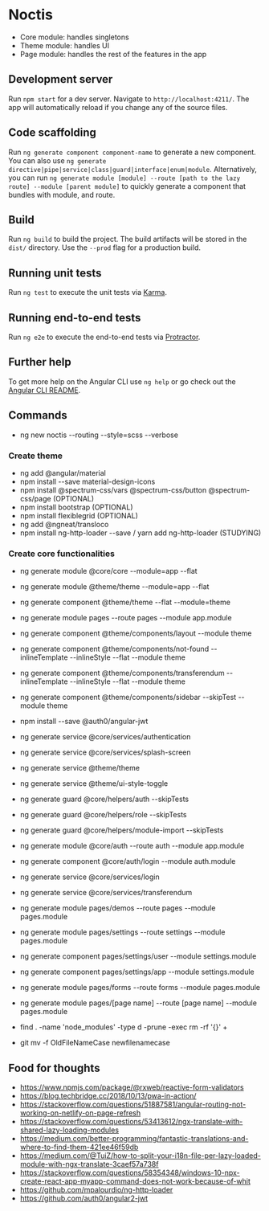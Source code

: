 # Noctis

- Core module: handles singletons
- Theme module: handles UI
- Page module: handles the rest of the features in the app

## Development server

Run `npm start` for a dev server. Navigate to `http://localhost:4211/`. The app will automatically reload if you change any of the source files.

## Code scaffolding

Run `ng generate component component-name` to generate a new component. You can also use `ng generate directive|pipe|service|class|guard|interface|enum|module`. 
Alternatively, you can run `ng generate module [module] --route [path to the lazy route] --module [parent module]` to quickly generate a component that bundles with module, and route.

## Build

Run `ng build` to build the project. The build artifacts will be stored in the `dist/` directory. Use the `--prod` flag for a production build.

## Running unit tests

Run `ng test` to execute the unit tests via [Karma](https://karma-runner.github.io).

## Running end-to-end tests

Run `ng e2e` to execute the end-to-end tests via [Protractor](http://www.protractortest.org/).

## Further help

To get more help on the Angular CLI use `ng help` or go check out the [Angular CLI README](https://github.com/angular/angular-cli/blob/master/README.md).

## Commands
- ng new noctis --routing --style=scss --verbose

### Create theme
- ng add @angular/material
- npm install --save material-design-icons
- npm install @spectrum-css/vars @spectrum-css/button @spectrum-css/page (OPTIONAL)
- npm install bootstrap (OPTIONAL)
- npm install flexiblegrid (OPTIONAL)
- ng add @ngneat/transloco
- npm install ng-http-loader --save / yarn add ng-http-loader (STUDYING)

### Create core functionalities
- ng generate module @core/core --module=app --flat
- ng generate module @theme/theme --module=app --flat
- ng generate component @theme/theme --flat --module=theme 
- ng generate module pages --route pages --module app.module
- ng generate component @theme/components/layout --module theme
- ng generate component @theme/components/not-found --inlineTemplate --inlineStyle --flat --module theme
- ng generate component @theme/components/transferendum --inlineTemplate --inlineStyle --flat --module theme
- ng generate component @theme/components/sidebar --skipTest --module theme
- npm install --save @auth0/angular-jwt
- ng generate service @core/services/authentication
- ng generate service @core/services/splash-screen
- ng generate service @theme/theme
- ng generate service @theme/ui-style-toggle

- ng generate guard @core/helpers/auth --skipTests
- ng generate guard @core/helpers/role --skipTests
- ng generate guard @core/helpers/module-import --skipTests

- ng generate module @core/auth --route auth --module app.module
- ng generate component @core/auth/login --module auth.module
- ng generate service @core/services/login
- ng generate service @core/services/transferendum
- ng generate module pages/demos --route pages --module pages.module
- ng generate module pages/settings --route settings --module pages.module
- ng generate component pages/settings/user --module settings.module
- ng generate component pages/settings/app --module settings.module
- ng generate module pages/forms --route forms --module pages.module

- ng generate module pages/[page name] --route [page name] --module pages.module



- find . -name 'node_modules' -type d -prune -exec rm -rf '{}' +

- git mv -f OldFileNameCase newfilenamecase

## Food for thoughts
- https://www.npmjs.com/package/@rxweb/reactive-form-validators
- https://blog.techbridge.cc/2018/10/13/pwa-in-action/
- https://stackoverflow.com/questions/51887581/angular-routing-not-working-on-netlify-on-page-refresh
- https://stackoverflow.com/questions/53413612/ngx-translate-with-shared-lazy-loading-modules
- https://medium.com/better-programming/fantastic-translations-and-where-to-find-them-421ee46f59db
- https://medium.com/@TuiZ/how-to-split-your-i18n-file-per-lazy-loaded-module-with-ngx-translate-3caef57a738f
- https://stackoverflow.com/questions/58354348/windows-10-npx-create-react-app-myapp-command-does-not-work-because-of-whit
- https://github.com/mpalourdio/ng-http-loader
- https://github.com/auth0/angular2-jwt
